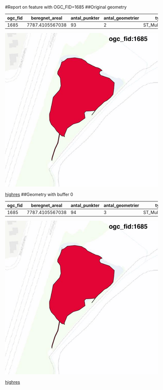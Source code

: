 #Report on feature with OGC_FID=1685
##Original geometry



| ogc_fid | beregnet_areal  | antal_punkter | antal_geometrier |      type       |
|---------|-----------------|---------------|------------------|-----------------|
|    1685 | 7787.4105567038 |            93 |                2 | ST_MultiPolygon|
![geom](../images/1685_invalid.jpg)


[highres](https://raw.githubusercontent.com/Septima/herlev/master/images/1685_invalid_highres.jpg)
##Geometry with buffer 0



| ogc_fid | beregnet_areal  | antal_punkter | antal_geometrier |      type       |
|---------|-----------------|---------------|------------------|-----------------|
|    1685 | 7787.4105567038 |            94 |                3 | ST_MultiPolygon|
![geom](../images/1685_buffer0.jpg)


[highres](https://raw.githubusercontent.com/Septima/herlev/master/images/1685_buffer0_highres.jpg)
